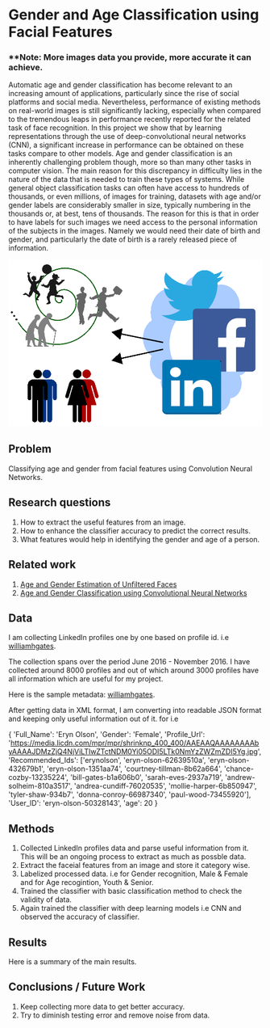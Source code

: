 # Gender and Age Classification using Facial Features

### **Note: More images data you provide, more accurate it can achieve.

Automatic age and gender classification has become relevant to an increasing amount of applications, particularly since the rise of social platforms and social media. Nevertheless, performance of existing methods on real-world images is still significantly lacking, especially when compared to the tremendous leaps in performance recently reported for the related task of face recognition. In this project we show that by learning representations through the use of deep-convolutional neural networks (CNN), a significant increase in performance can be obtained on these tasks compare to other models. Age and gender classification is an inherently challenging problem though, more so than many other tasks in computer vision. The main reason for this discrepancy in difficulty lies in the nature of the data that is needed to train these types of systems. While general object classification tasks can often have access to hundreds of thousands, or even millions, of images for training, datasets with age and/or gender labels are considerably smaller in size, typically numbering in the thousands or, at best, tens of thousands. The reason for this is that in order to have labels for such images we need access to the personal information of the subjects in the images. Namely we would need their date of birth and gender, and particularly the date of birth is a rarely released piece of information.

![Input Image](image.png)


## Problem

Classifying age and gender from facial features using Convolution Neural Networks. 

## Research questions

1. How to extract the useful features from an image.  
2. How to enhance the classifier accuracy to predict the correct results. 
3. What features would help in identifying the gender and age of a person. 

## Related work

1. [Age and Gender Estimation of Unfiltered Faces](https://pdfs.semanticscholar.org/1be4/98d4bbc30c3bfd0029114c784bc2114d67c0.pdf)
2. [Age and Gender Classification using Convolutional Neural Networks](http://www.openu.ac.il/home/hassner/projects/cnn_agegender/CNN_AgeGenderEstimation.pdf)

## Data

I am collecting LinkedIn profiles one by one based on profile id. i.e [williamhgates](https://www.linkedin.com/in/williamhgates). 

The collection spans over the period June 2016 - November 2016. I have collected around 8000 profiles and out of which around 3000 profiles have all information which are useful for my project. 

Here is the sample metadata: [williamhgates](https://github.com/tapilab/is-hparik11/blob/master/src/Profile_Source/williamhgates.txt). 

After getting data in XML format, I am converting into readable JSON format and keeping only useful information out of it. 
for i.e 

{
'Full_Name': 'Eryn Olson',
'Gender': 'Female',
'Profile_Url': 'https://media.licdn.com/mpr/mpr/shrinknp_400_400/AAEAAQAAAAAAAAbyAAAAJDMzZjQ4NjViLTIwZTctNDM0Yi05ODI5LTk0NmYzZWZmZDI5Yg.jpg',
 'Recommended_Ids': ['erynolson',
  'eryn-olson-62639510a',
  'eryn-olson-432679b1',
  'eryn-olson-1351aa74',
  'courtney-tillman-8b62a664',
  'chance-cozby-13235224',
  'bill-gates-b1a606b0',
  'sarah-eves-2937a719',
  'andrew-solheim-810a3517',
  'andrea-cundiff-76020535',
  'mollie-harper-6b850947',
  'tyler-shaw-934b7',
  'donna-conroy-66987340',
  'paul-wood-73455920'],
 'User_ID': 'eryn-olson-50328143',
 'age': 20
 }

## Methods

1. Collected LinkedIn profiles data and parse useful information from it. This will be an ongoing process to extract as much as possble data.
2. Extract the faceial features from an image and store it category wise. 
3. Labelized processed data. i.e for Gender recognition, Male & Female and for Age recogintion, Youth & Senior. 
4. Trained the classifier with basic classification method to check the validity of data. 
5. Again trained the classifier with deep learning models i.e CNN and observed the accuracy of classifier. 


## Results

Here is a summary of the main results.

## Conclusions / Future Work

1. Keep collecting more data to get better accuracy. 
2. Try to diminish testing error and remove noise from data. 
